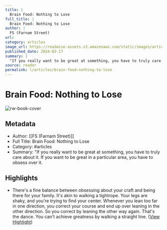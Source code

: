 ```yaml
---
title: |
  Brain Food: Nothing to Lose
full_title: |
  Brain Food: Nothing to Lose
author: |
  FS (Farnam Street)
url: 
category: articles
image_url: https://readwise-assets.s3.amazonaws.com/static/images/article0.00998d930354.png
published_date: 2024-03-17
summary: |
  "If you really want to be great at something, you have to truly care about it. If you want to be great in a particular area, you have to obsess over it.
source: reader
permalink: l/articles/brain-food-nothing-to-lose
---
```

# Brain Food: Nothing to Lose

![rw-book-cover](https://readwise-assets.s3.amazonaws.com/static/images/article0.00998d930354.png)

## Metadata
- Author: [[FS (Farnam Street)]]
- Full Title: Brain Food: Nothing to Lose
- Category: #articles
- Summary: "If you really want to be great at something, you have to truly care about it. If you want to be great in a particular area, you have to obsess over it.

## Highlights
- There's a fine balance between obsessing about your craft and being there for your family. It's akin to walking a tightrope. Your legs are shaky, and you're trying to find your center. Whenever you lean too far in one direction, you correct your course and end up over leaning in the other direction. So you correct by leaning the other way again. That's the dance. You can't achieve greatness by walking a straight line. ([View Highlight](https://read.readwise.io/read/01hs9nranrq840b3rvqw27wzas))


